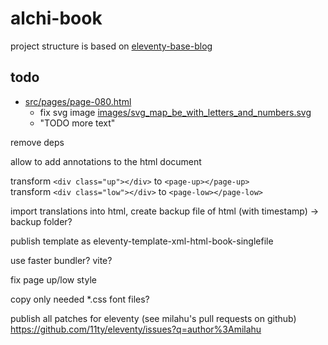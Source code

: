 # alchi-book

project structure is based on [eleventy-base-blog](https://github.com/11ty/eleventy-base-blog)

## todo

* [src/pages/page-080.html](src/pages/page-080.html)
  * fix svg image [images/svg_map_be_with_letters_and_numbers.svg](images/svg_map_be_with_letters_and_numbers.svg)
  * "TODO more text"

remove deps
 
allow to add annotations to the html document

transform  `<div class="up"></div>`   to  `<page-up></page-up>`  
transform  `<div class="low"></div>`  to  `<page-low></page-low>`

import translations into html, create backup file of html (with timestamp) -> backup folder?

publish template as eleventy-template-xml-html-book-singlefile

use faster bundler? vite?

fix page up/low style

copy only needed *.css font files?

publish all patches for eleventy (see milahu's pull requests on github)
https://github.com/11ty/eleventy/issues?q=author%3Amilahu

